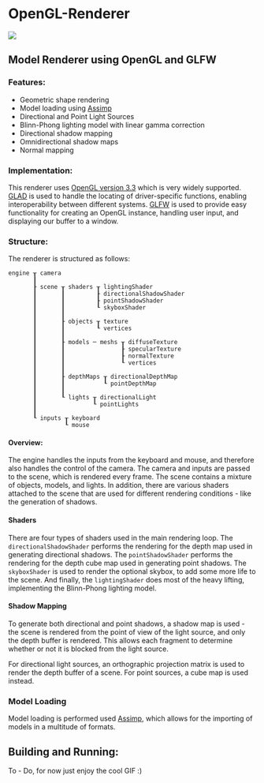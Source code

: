 # OpenGL-Renderer
![](./doc/demo.gif)
## Model Renderer using OpenGL and GLFW
### Features:
* Geometric shape rendering
* Model loading using [Assimp](http://assimp.org/)
* Directional and Point Light Sources
* Blinn-Phong lighting model with linear gamma correction
* Directional shadow mapping
* Omnidirectional shadow maps
* Normal mapping
### Implementation:
This renderer uses [OpenGL version 3.3](https://registry.khronos.org/OpenGL/specs/gl/glspec33.core.pdf) which is very widely supported. [GLAD](https://github.com/Dav1dde/glad) is used to handle the locating of driver-specific functions, enabling interoperability between different systems. [GLFW](https://www.glfw.org/) is used to provide easy functionality for creating an OpenGL instance, handling user input, and displaying our buffer to a window. 
### Structure:
The renderer is structured as follows:
```
engine ┰ camera
       ┃
       ┠ scene ┰ shaders ┰ lightingShader
       ┃       ┃         ┠ directionalShadowShader
       ┃       ┃         ┠ pointShadowShader
       ┃       ┃         ┖ skyboxShader
       ┃       ┃
       ┃       ┠ objects ┰ texture
       ┃       ┃         ┖ vertices
       ┃       ┃
       ┃       ┠ models ─ meshs ┰ diffuseTexture
       ┃       ┃                ┠ specularTexture
       ┃       ┃                ┠ normalTexture
       ┃       ┃                ┖ vertices
       ┃       ┃
       ┃       ┠ depthMaps ┰ directionalDepthMap
       ┃       ┃           ┖ pointDepthMap
       ┃       ┃
       ┃       ┖ lights ┰ directionalLight
       ┃                ┖ pointLights
       ┃
       ┖ inputs ┰ keyboard
                ┖ mouse
```
#### Overview:
The engine handles the inputs from the keyboard and mouse, and therefore also handles the control of the camera. The camera and inputs are passed to the scene, which is rendered every frame. The scene contains a mixture of objects, models, and lights. In addition, there are various shaders attached to the scene that are used for different rendering conditions - like the generation of shadows.
#### Shaders
There are four types of shaders used in the main rendering loop. The `directionalShadowShader` performs the rendering for the depth map used in generating directional shadows. The `pointShadowShader` performs the rendering for the depth cube map used in generating point shadows. The `skyboxShader` is used to render the optional skybox, to add some more life to the scene. And finally, the `lightingShader` does most of the heavy lifting, implementing the Blinn-Phong lighting model.
#### Shadow Mapping
To generate both directional and point shadows, a shadow map is used - the scene is rendered from the point of view of the light source, and only the depth buffer is rendered. This allows each fragment to determine whether or not it is blocked from the light source. 

For directional light sources, an orthographic projection matrix is used to render the depth buffer of a scene. For point sources, a cube map is used instead. 
### Model Loading
Model loading is performed used [Assimp](http://assimp.org/), which allows for the importing of models in a multitude of formats. 
## Building and Running:
To - Do, for now just enjoy the cool GIF :)
